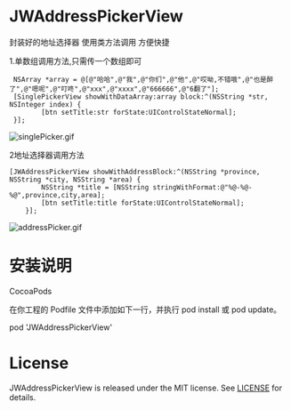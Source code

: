 # JWAddressPickerView
封装好的地址选择器 使用类方法调用 方便快捷

1.单数组调用方法,只需传一个数组即可 
```
 NSArray *array = @[@"哈哈",@"我",@"你们",@"他",@"哎呦,不错哦",@"也是醉了",@"嗯呢",@"叮咚",@"xxx",@"xxxx",@"666666",@"6翻了"];
 [SinglePickerView showWithDataArray:array block:^(NSString *str, NSInteger index) {
        [btn setTitle:str forState:UIControlStateNormal];
 }];
```
![singlePicker.gif](http://upload-images.jianshu.io/upload_images/1485668-7d36e3306fd063e1.gif?imageMogr2/auto-orient/strip%7CimageView2/2/w/1240)

2地址选择器调用方法
```
[JWAddressPickerView showWithAddressBlock:^(NSString *province, NSString *city, NSString *area) {
        NSString *title = [NSString stringWithFormat:@"%@-%@-%@",province,city,area];
        [btn setTitle:title forState:UIControlStateNormal];
    }];
```
![addressPicker.gif](http://upload-images.jianshu.io/upload_images/1485668-e03b89049e3e073f.gif?imageMogr2/auto-orient/strip%7CimageView2/2/w/1240)

# 安装说明

CocoaPods

在你工程的 Podfile 文件中添加如下一行，并执行 pod install 或 pod update。

pod 'JWAddressPickerView'

# License

JWAddressPickerView is released under the MIT license. See [LICENSE](https://github.com/jivyCoder/JWPickerView/blob/master/LICENSE) for details.
